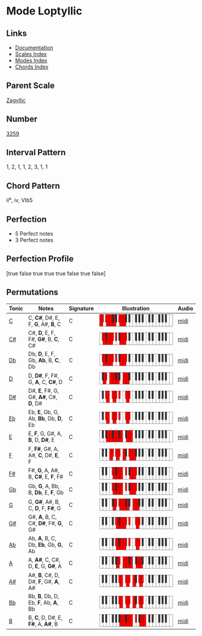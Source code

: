 # Mode Loptyllic

## Links

- [Documentation](README.md)
- [Scales Index](Scales.md)
- [Modes Index](Modes.md)
- [Chords Index](Chords.md)

## Parent Scale

[Zagyllic](ScaleZagyllic.md)

## Number

[3259](https://ianring.com/musictheory/scales/3259)

## Interval Pattern

1, 2, 1, 1, 2, 3, 1, 1

## Chord Pattern

ii⁰, iv, VIb5

## Perfection

- 5 Perfect notes
- 3 Perfect notes

## Perfection Profile

[true false true true true false true false]

## Permutations

| Tonic | Notes | Signature | Illustration | Audio |
|-------|-------|-----------|--------------|-------|
| [C](ModeCNaturalLoptyllic.md) | C, **C#**, D#, E, F, **G**, A#, **B**, C | C | ![CNaturalLoptyllic](ModeCNaturalLoptyllic.png) | [midi](https://github.com/edipermadi/music/blob/main/docs/ModeCNaturalLoptyllic.mid?raw=true) |
| [C#](ModeCSharpLoptyllic.md) | C#, **D**, E, F, F#, **G#**, B, **C**, C# | C | ![CSharpLoptyllic](ModeCSharpLoptyllic.png) | [midi](https://github.com/edipermadi/music/blob/main/docs/ModeCSharpLoptyllic.mid?raw=true) |
| [Db](ModeDFlatLoptyllic.md) | Db, **D**, E, F, Gb, **Ab**, B, **C**, Db | C | ![DFlatLoptyllic](ModeDFlatLoptyllic.png) | [midi](https://github.com/edipermadi/music/blob/main/docs/ModeDFlatLoptyllic.mid?raw=true) |
| [D](ModeDNaturalLoptyllic.md) | D, **D#**, F, F#, G, **A**, C, **C#**, D | C | ![DNaturalLoptyllic](ModeDNaturalLoptyllic.png) | [midi](https://github.com/edipermadi/music/blob/main/docs/ModeDNaturalLoptyllic.mid?raw=true) |
| [D#](ModeDSharpLoptyllic.md) | D#, **E**, F#, G, G#, **A#**, C#, **D**, D# | C | ![DSharpLoptyllic](ModeDSharpLoptyllic.png) | [midi](https://github.com/edipermadi/music/blob/main/docs/ModeDSharpLoptyllic.mid?raw=true) |
| [Eb](ModeEFlatLoptyllic.md) | Eb, **E**, Gb, G, Ab, **Bb**, Db, **D**, Eb | C | ![EFlatLoptyllic](ModeEFlatLoptyllic.png) | [midi](https://github.com/edipermadi/music/blob/main/docs/ModeEFlatLoptyllic.mid?raw=true) |
| [E](ModeENaturalLoptyllic.md) | E, **F**, G, G#, A, **B**, D, **D#**, E | C | ![ENaturalLoptyllic](ModeENaturalLoptyllic.png) | [midi](https://github.com/edipermadi/music/blob/main/docs/ModeENaturalLoptyllic.mid?raw=true) |
| [F](ModeFNaturalLoptyllic.md) | F, **F#**, G#, A, A#, **C**, D#, **E**, F | C | ![FNaturalLoptyllic](ModeFNaturalLoptyllic.png) | [midi](https://github.com/edipermadi/music/blob/main/docs/ModeFNaturalLoptyllic.mid?raw=true) |
| [F#](ModeFSharpLoptyllic.md) | F#, **G**, A, A#, B, **C#**, E, **F**, F# | C | ![FSharpLoptyllic](ModeFSharpLoptyllic.png) | [midi](https://github.com/edipermadi/music/blob/main/docs/ModeFSharpLoptyllic.mid?raw=true) |
| [Gb](ModeGFlatLoptyllic.md) | Gb, **G**, A, Bb, B, **Db**, E, **F**, Gb | C | ![GFlatLoptyllic](ModeGFlatLoptyllic.png) | [midi](https://github.com/edipermadi/music/blob/main/docs/ModeGFlatLoptyllic.mid?raw=true) |
| [G](ModeGNaturalLoptyllic.md) | G, **G#**, A#, B, C, **D**, F, **F#**, G | C | ![GNaturalLoptyllic](ModeGNaturalLoptyllic.png) | [midi](https://github.com/edipermadi/music/blob/main/docs/ModeGNaturalLoptyllic.mid?raw=true) |
| [G#](ModeGSharpLoptyllic.md) | G#, **A**, B, C, C#, **D#**, F#, **G**, G# | C | ![GSharpLoptyllic](ModeGSharpLoptyllic.png) | [midi](https://github.com/edipermadi/music/blob/main/docs/ModeGSharpLoptyllic.mid?raw=true) |
| [Ab](ModeAFlatLoptyllic.md) | Ab, **A**, B, C, Db, **Eb**, Gb, **G**, Ab | C | ![AFlatLoptyllic](ModeAFlatLoptyllic.png) | [midi](https://github.com/edipermadi/music/blob/main/docs/ModeAFlatLoptyllic.mid?raw=true) |
| [A](ModeANaturalLoptyllic.md) | A, **A#**, C, C#, D, **E**, G, **G#**, A | C | ![ANaturalLoptyllic](ModeANaturalLoptyllic.png) | [midi](https://github.com/edipermadi/music/blob/main/docs/ModeANaturalLoptyllic.mid?raw=true) |
| [A#](ModeASharpLoptyllic.md) | A#, **B**, C#, D, D#, **F**, G#, **A**, A# | C | ![ASharpLoptyllic](ModeASharpLoptyllic.png) | [midi](https://github.com/edipermadi/music/blob/main/docs/ModeASharpLoptyllic.mid?raw=true) |
| [Bb](ModeBFlatLoptyllic.md) | Bb, **B**, Db, D, Eb, **F**, Ab, **A**, Bb | C | ![BFlatLoptyllic](ModeBFlatLoptyllic.png) | [midi](https://github.com/edipermadi/music/blob/main/docs/ModeBFlatLoptyllic.mid?raw=true) |
| [B](ModeBNaturalLoptyllic.md) | B, **C**, D, D#, E, **F#**, A, **A#**, B | C | ![BNaturalLoptyllic](ModeBNaturalLoptyllic.png) | [midi](https://github.com/edipermadi/music/blob/main/docs/ModeBNaturalLoptyllic.mid?raw=true) |

